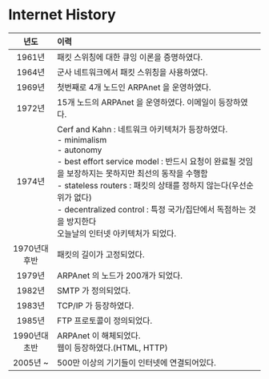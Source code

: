 # Internet History

|년도|이력|
|:---:|:---|
|1961년|패킷 스위칭에 대한 큐잉 이론을 증명하였다.|
|1964년|군사 네트워크에서 패킷 스위칭을 사용하였다.|
|1969년|첫번째로 4개 노드인 ARPAnet 을 운영하였다.|
|1972년|15개 노드의 ARPAnet 을 운영하였다. 이메일이 등장하였다.|
|1974년|Cerf and Kahn : 네트워크 아키텍처가 등장하였다.<br/>- minimalism<br/>- autonomy<br/>- best effort service model : 반드시 요청이 완료될 것임을 보장하지는 못하지만 최선의 동작을 수행함<br/>- stateless routers : 패킷의 상태를 정하지 않는다(우선순위가 없다)<br/>- decentralized control : 특정 국가/집단에서 독점하는 것을 방지한다<br/>오늘날의 인터넷 아키텍처가 되었다.|
|1970년대 후반|패킷의 길이가 고정되었다.|
|1979년|ARPAnet 의 노드가 200개가 되었다.|
|1982년|SMTP 가 정의되었다.|
|1983년|TCP/IP 가 등장하였다.|
|1985년|FTP 프로토콜이 정의되었다.|
|1990년대 초반|ARPAnet 이 해체되었다.<br/>웹이 등장하였다.(HTML, HTTP)|
|2005년 ~|500만 이상의 기기들이 인터넷에 연결되어있다.|
